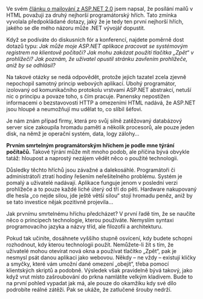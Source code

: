 <!-- dcterms:identifier = aspnetcz#83 -->
<!-- dcterms:title = První smrtelný hřích -->
<!-- dcterms:abstract = Ve svém článku o mailování z ASP.NET 2.0 jsem napsal, že posílání mailů v HTML považuji za druhý nejhorší programátorský hřích. Tato zmínka vyvolala předpokládané dotazy, jaký že je tedy ten první nejhorší hřích, jakého se dle mého názoru může .NET vývojář dopustit. -->
<!-- np9:categoryId = 1 -->
<!-- x4w:category = Tipy, triky -->
<!-- np9:authorId = 1 -->
<!-- np9:authorEmail = michal.valasek@altairis.cz -->
<!-- dcterms:creator = Michal Altair Valášek -->
<!-- dcterms:created = 2006-03-15T14:35:57.673+01:00 -->
<!-- dcterms:dateAccepted = 2006-03-15T14:35:57.673+01:00 -->

Ve svém [článku o mailování z ASP.NET 2.0](https://www.aspnet.cz/Articles/79-odesilani-e-mailu-z-prostredi-net-2-0.aspx) jsem napsal, že posílání mailů v HTML považuji za druhý nejhorší programátorský hřích. Tato zmínka vyvolala předpokládané dotazy, jaký že je tedy ten první nejhorší hřích, jakého se dle mého názoru může .NET vývojář dopustit. 

Když se podíváte do diskusních fór a konferencí, najdete poměrně dost dotazů typu: *Jak může moje ASP.NET aplikace pracovat se systémovým registrem na klientově počítači? Jak mohu zakázat použití tlačítka „Zpět“ v prohlížeči? Jak poznám, že uživatel opustil stránku zavřením prohlížeče, aniž by se odhlásil?*

Na takové otázky se nedá odpovědět, protože jejich tazatel zcela zjevně nepochopil samotný princip webových aplikací. Ubohý programátor, izolovaný od komunikačního protokolu vrstvami ASP.NET abstrakcí, netuší nic o principu a povaze toho, s čím pracuje. Panensky nepostižen informacemi o bezstavovosti HTTP a omezeními HTML nadává, že ASP.NET jsou hloupé a neumožňují mu udělat to, co slíbil šéfovi.

Je nám znám případ firmy, která pro svůj silně zatěžovaný databázový server sice zakoupila hromadu paměti a několik procesorů, ale pouze jeden disk, na němž je operační systém, data, logy zálohy…

**Prvním smrtelným programátorským hříchem je podle mne týrání počítačů.** Takové týrání může mít mnoho podob, ale příčina bývá obvykle tatáž: hloupost a naprostý nezájem vědět něco o použité technologii.

Důsledky těchto hříchů jsou závažné a dalekosáhlé. Programátoři či administrátoři ztratí hodiny řešením neřešitelného problému. Systém je pomalý a uživatelé nadávají. Aplikace funguje jenom v poslední verzi prohlížeče a to pouze každé liché úterý od tří do pěti. Hardware nakupovaný dle hesla „co nejde silou, jde ještě větší silou“ stojí hromadu peněz, aniž by se tato investice nějak pozitivně projevila…

Jak prvnímu smrtelnému hříchu předcházet? V první řadě tím, že se naučíte něco o principech technologie, kterou používáte. Nemyslím syntaxi programovacího jazyka a názvy tříd, ale filozofii a architekturu.

Pokud tak učiníte, dosáhnete vyššího stupně osvícení, kdy budete schopni rozhodnout, kdy kterou technologii použít. Nemůžete-li žít s tím, že uživatelé mohou otevírat nová okna a používat tlačítko „Zpět“, pak je nesmysl psát danou aplikaci jako webovou. Někdy – ne vždy – existují kličky a smyčky, které vám umožní dané omezení „obejít“, třeba pomocí klientských skriptů a podobně. Výsledek však pravidelně bývá takový, jako když vrut místo zašroubování do prkna namlátíte velkým kladivem. Bude to na první pohled vypadat jak má, ale pouze do okamžiku kdy své dílo podrobíte reálné zátěži. Pak se ukáže, že zatlučené šrouby nedrží.